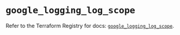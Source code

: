 # `google_logging_log_scope`

Refer to the Terraform Registry for docs: [`google_logging_log_scope`](https://registry.terraform.io/providers/hashicorp/google/6.34.1/docs/resources/logging_log_scope).
